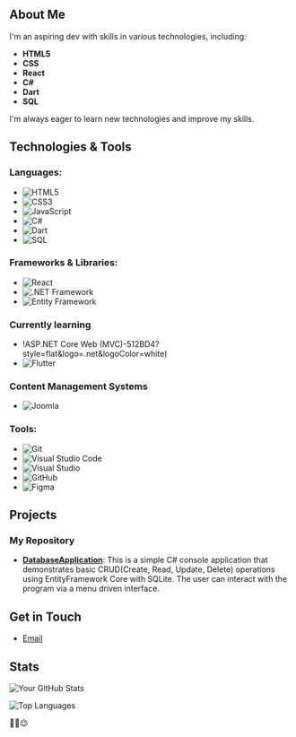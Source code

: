## About Me

I'm an aspiring dev with skills in various technologies, including:

- **HTML5**
- **CSS**
- **React**
- **C#**
- **Dart**
- **SQL**

I'm always eager to learn new technologies and improve my skills.

## Technologies & Tools

### Languages:
- ![HTML5](https://img.shields.io/badge/-HTML5-E34F26?style=flat&logo=html5&logoColor=white)
- ![CSS3](https://img.shields.io/badge/-CSS3-1572B6?style=flat&logo=css3&logoColor=white)
- ![JavaScript](https://img.shields.io/badge/-JavaScript-F7DF1E?style=flat&logo=javascript&logoColor=white)
- ![C#](https://img.shields.io/badge/-C%23-239120?style=flat&logo=c-sharp&logoColor=white)
- ![Dart](https://img.shields.io/badge/-Dart-0175C2?style=flat&logo=dart&logoColor=white)
- ![SQL](https://img.shields.io/badge/-SQL-4479A1?style=flat&logo=sql&logoColor=white)

### Frameworks & Libraries:
- ![React](https://img.shields.io/badge/-React-61DAFB?style=flat&logo=react&logoColor=white)
- ![.NET Framework](https://img.shields.io/badge/.NET%20Framework-512BD4?style=flat&logo=.net&logoColor=white)
- ![Entity Framework](https://img.shields.io/badge/Entity%20Framework-512BD4?style=flat&logo=.net&logoColor=white)

### Currently learning
- !ASP.NET Core Web (MVC)-512BD4?style=flat&logo=.net&logoColor=white)
- ![Flutter](https://img.shields.io/badge/Flutter-%2302569B.svg?style=for-the-badge&logo=Flutter&logoColor=white)

### Content Management Systems
- ![Joomla](https://img.shields.io/badge/joomla-%235091CD.svg?style=for-the-badge&logo=joomla&logoColor=white)

### Tools:
- ![Git](https://img.shields.io/badge/-Git-F05032?style=flat&logo=git&logoColor=white)
- ![Visual Studio Code](https://img.shields.io/badge/-VSCode-007ACC?style=flat&logo=visual-studio-code&logoColor=white)
- ![Visual Studio](https://img.shields.io/badge/Visual%20Studio-5C2D91.svg?style=for-the-badge&logo=visual-studio&logoColor=white)
- ![GitHub](https://img.shields.io/badge/-GitHub-181717?style=flat&logo=github&logoColor=white)
- ![Figma](https://img.shields.io/badge/-Figma-F24E1E?style=flat&logo=figma&logoColor=white)


## Projects

### My Repository

- **[DatabaseApplication](https://github.com/ClementMathole/databaseapplication)**: This is a simple C# console application that demonstrates basic CRUD(Create, Read, Update, Delete) operations using EntityFramework Core with SQLite. The user can interact with the program via a menu driven interface.

## Get in Touch
- [Email](mailto:Clementmathole003@gmail.com)

## Stats

![Your GitHub Stats](https://github-readme-stats.vercel.app/api?username=ClementMathole&show_icons=true&theme=radical)

![Top Languages](https://github-readme-stats.vercel.app/api/top-langs/?username=ClementMathole&layout=compact&theme=radical)

✌🏽😉
